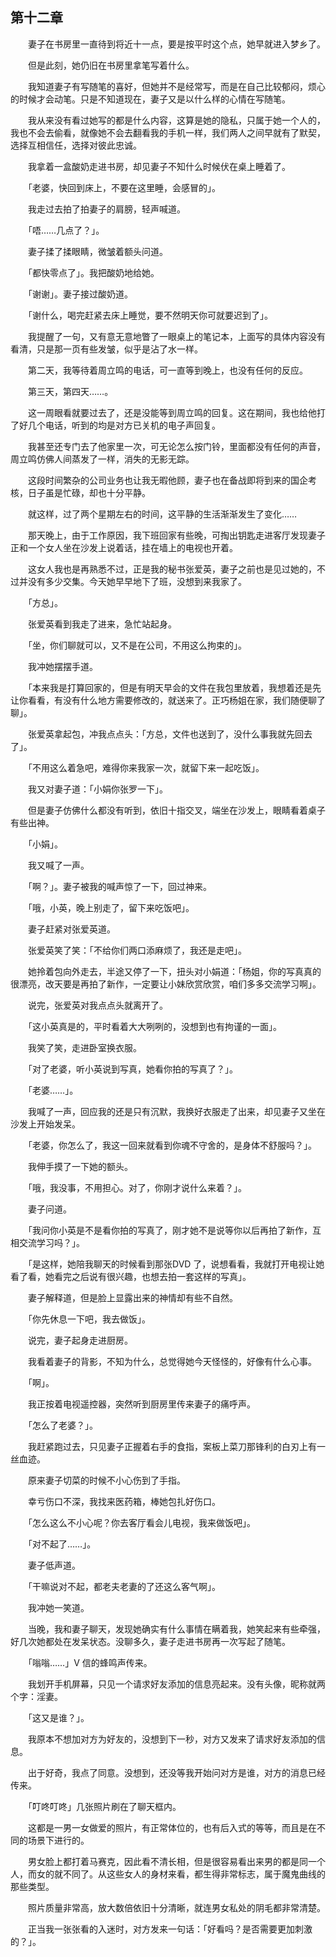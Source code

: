 ## 第十二章

　　妻子在书房里一直待到将近十一点，要是按平时这个点，她早就进入梦乡了。

　　但是此刻，她仍旧在书房里拿笔写着什么。

　　我知道妻子有写随笔的喜好，但她并不是经常写，而是在自己比较郁闷，烦心的时候才会动笔。只是不知道现在，妻子又是以什么样的心情在写随笔。

　　我从来没有看过她写的都是什么内容，这算是她的隐私，只属于她一个人的，我也不会去偷看，就像她不会去翻看我的手机一样，我们两人之间早就有了默契，选择互相信任，选择对彼此忠诚。

　　我拿着一盒酸奶走进书房，却见妻子不知什么时候伏在桌上睡着了。

　　「老婆，快回到床上，不要在这里睡，会感冒的」。

　　我走过去拍了拍妻子的肩膀，轻声喊道。

　　「唔……几点了？」。

　　妻子揉了揉眼睛，微皱着额头问道。

　　「都快零点了」。我把酸奶地给她。

　　「谢谢」。妻子接过酸奶道。

　　「谢什么，喝完赶紧去床上睡觉，要不然明天你可就要迟到了」。

　　我提醒了一句，又有意无意地瞥了一眼桌上的笔记本，上面写的具体内容没有看清，只是那一页有些发皱，似乎是沾了水一样。

　　第二天，我等待着周立鸣的电话，可一直等到晚上，也没有任何的反应。

　　第三天，第四天……。

　　这一周眼看就要过去了，还是没能等到周立鸣的回复。这在期间，我也给他打了好几个电话，听到的均是对方已关机的电子声回复。

　　我甚至还专门去了他家里一次，可无论怎么按门铃，里面都没有任何的声音，周立鸣仿佛人间蒸发了一样，消失的无影无踪。

　　这段时间繁杂的公司业务也让我无暇他顾，妻子也在备战即将到来的国企考核，日子虽是忙碌，却也十分平静。

　　就这样，过了两个星期左右的时间，这平静的生活渐渐发生了变化……

　　那天晚上，由于工作原因，我下班回家有些晚，可掏出钥匙走进客厅发现妻子正和一个女人坐在沙发上说着话，挂在墙上的电视也开着。

　　这女人我也是再熟悉不过，正是我的秘书张爱英，妻子之前也是见过她的，不过并没有多少交集。今天她早早地下了班，没想到来我家了。

　　「方总」。

　　张爱英看到我走了进来，急忙站起身。

　　「坐，你们聊就可以，又不是在公司，不用这么拘束的」。

　　我冲她摆摆手道。

　　「本来我是打算回家的，但是有明天早会的文件在我包里放着，我想着还是先让你看看，有没有什么地方需要修改的，就送来了。正巧杨姐在家，我们随便聊了聊」。

　　张爱英拿起包，冲我点点头：「方总，文件也送到了，没什么事我就先回去了」。

　　「不用这么着急吧，难得你来我家一次，就留下来一起吃饭」。

　　我又对妻子道：「小娟你张罗一下」。

　　但是妻子仿佛什么都没有听到，依旧十指交叉，端坐在沙发上，眼睛看着桌子有些出神。

　　「小娟」。

　　我又喊了一声。

　　「啊？」。妻子被我的喊声惊了一下，回过神来。

　　「哦，小英，晚上别走了，留下来吃饭吧」。

　　妻子赶紧对张爱英道。

　　张爱英笑了笑：「不给你们两口添麻烦了，我还是走吧」。

　　她拎着包向外走去，半途又停了一下，扭头对小娟道：「杨姐，你的写真真的很漂亮，改天要是再拍了新作，一定要让小妹欣赏欣赏，咱们多多交流学习啊」。

　　说完，张爱英对我点点头就离开了。

　　「这小英真是的，平时看着大大咧咧的，没想到也有拘谨的一面」。

　　我笑了笑，走进卧室换衣服。

　　「对了老婆，听小英说到写真，她看你拍的写真了？」。

　　「老婆……」。

　　我喊了一声，回应我的还是只有沉默，我换好衣服走了出来，却见妻子又坐在沙发上开始发呆。

　　「老婆，你怎么了，我这一回来就看到你魂不守舍的，是身体不舒服吗？」。

　　我伸手摸了一下她的额头。

　　「哦，我没事，不用担心。对了，你刚才说什么来着？」。

　　妻子问道。

　　「我问你小英是不是看你拍的写真了，刚才她不是说等你以后再拍了新作，互相交流学习吗？」。

　　「是这样，她陪我聊天的时候看到那张DVD 了，说想看看，我就打开电视让她看了看，她看完之后说有很兴趣，也想去拍一套这样的写真」。

　　妻子解释道，但是脸上显露出来的神情却有些不自然。

　　「你先休息一下吧，我去做饭」。

　　说完，妻子起身走进厨房。

　　我看着妻子的背影，不知为什么，总觉得她今天怪怪的，好像有什么心事。

　　「啊」。

　　我正按着电视遥控器，突然听到厨房里传来妻子的痛呼声。

　　「怎么了老婆？」。

　　我赶紧跑过去，只见妻子正握着右手的食指，案板上菜刀那锋利的白刃上有一丝血迹。

　　原来妻子切菜的时候不小心伤到了手指。

　　幸亏伤口不深，我找来医药箱，棒她包扎好伤口。

　　「怎么这么不小心呢？你去客厅看会儿电视，我来做饭吧」。

　　「对不起了……」。

　　妻子低声道。

　　「干嘛说对不起，都老夫老妻的了还这么客气啊」。

　　我冲她一笑道。

　　当晚，我和妻子聊天，发现她确实有什么事情在瞒着我，她笑起来有些牵强，好几次她都处在发呆状态。没聊多久，妻子走进书房再一次写起了随笔。

　　「嗡嗡……」V 信的蜂鸣声传来。

　　我划开手机屏幕，只见一个请求好友添加的信息亮起来。没有头像，昵称就两个字：淫妻。

　　「这又是谁？」。

　　我原本不想加对方为好友的，没想到下一秒，对方又发来了请求好友添加的信息。

　　出于好奇，我点了同意。没想到，还没等我开始问对方是谁，对方的消息已经传来。

　　「叮咚叮咚」几张照片刷在了聊天框内。

　　这都是一男一女做爱的照片，有正常体位的，也有后入式的等等，而且是在不同的场景下进行的。

　　男女脸上都打着马赛克，因此看不清长相，但是很容易看出来男的都是同一个人，而女的就不同了。从这些女人的身材来看，都生得非常标志，属于魔鬼曲线的那些类型。

　　照片质量非常高，放大数倍依旧十分清晰，就连男女私处的阴毛都非常清楚。

　　正当我一张张看的入迷时，对方发来一句话：「好看吗？是否需要更加刺激的？」。

